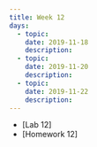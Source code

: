```yaml
---
title: Week 12
days:
  - topic: 
    date: 2019-11-18
    description: 
  - topic:
    date: 2019-11-20
    description: 
  - topic: 
    date: 2019-11-22
    description: 
---
```


- [Lab 12]
- [Homework 12]
